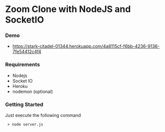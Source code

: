 # Zoom Clone with NodeJS and SocketIO

### Demo 
 - https://stark-citadel-01344.herokuapp.com/4a8115cf-f6bb-4236-9136-7fe54412c4f4

### Requirements
 - Nodejs
 - Socket IO
 - Heroku
 - nodemon (optional)

### Getting Started
Just execute the following command

```
 > node server.js
```

